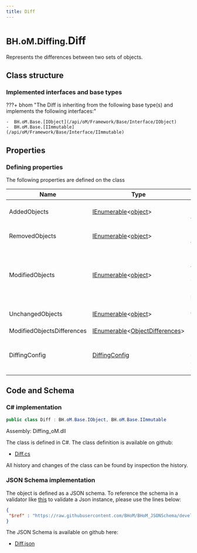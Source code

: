 ```yaml
---
title: Diff
---
```


# <small>BH.oM.Diffing.</small>**Diff**

Represents the differences between two sets of objects.

## Class structure

### Implemented interfaces and base types

???+ bhom "The Diff is inheriting from the following base type(s) and implements the following interfaces:"

    -  BH.oM.Base.[IObject](/api/oM/Framework/Base/Interface/IObject)
    -  BH.oM.Base.[IImmutable](/api/oM/Framework/Base/Interface/IImmutable)


## Properties



### Defining properties

The following properties are defined on the class

| Name             | Type             | Description      | Quantity         |
|------------------|------------------|------------------|------------------|
| AddedObjects | [IEnumerable](https://learn.microsoft.com/en-us/dotnet/api/System.Collections.Generic.IEnumerable-1?view=netstandard-2.0)&lt;[object](https://learn.microsoft.com/en-us/dotnet/api/System.Object?view=netstandard-2.0)&gt; | Objects present in the second set that are not present in the first set. | - |
| RemovedObjects | [IEnumerable](https://learn.microsoft.com/en-us/dotnet/api/System.Collections.Generic.IEnumerable-1?view=netstandard-2.0)&lt;[object](https://learn.microsoft.com/en-us/dotnet/api/System.Object?view=netstandard-2.0)&gt; | Objects not present in the second set that were present in the first set. | - |
| ModifiedObjects | [IEnumerable](https://learn.microsoft.com/en-us/dotnet/api/System.Collections.Generic.IEnumerable-1?view=netstandard-2.0)&lt;[object](https://learn.microsoft.com/en-us/dotnet/api/System.Object?view=netstandard-2.0)&gt; | Objects that are recognised as present both in the first set and the second set, but that have some property that is different.<br>The rules that were used to recognise modification are in the `DiffingConfig.ComparisonConfig`. | - |
| UnchangedObjects | [IEnumerable](https://learn.microsoft.com/en-us/dotnet/api/System.Collections.Generic.IEnumerable-1?view=netstandard-2.0)&lt;[object](https://learn.microsoft.com/en-us/dotnet/api/System.Object?view=netstandard-2.0)&gt; | Objects that are recognised as the same in the first and second set. | - |
| ModifiedObjectsDifferences | [IEnumerable](https://learn.microsoft.com/en-us/dotnet/api/System.Collections.Generic.IEnumerable-1?view=netstandard-2.0)&lt;[ObjectDifferences](/api/oM/Framework/Diffing/ObjectDifferences)&gt; | - | - |
| DiffingConfig | [DiffingConfig](/api/oM/Framework/Diffing/DiffingConfig) | Default diffing settings for this Stream. Hashes of objects contained in this stream will be computed based on these configs. | - |


## Code and Schema

### C# implementation

``` C# title="C#"
public class Diff : BH.oM.Base.IObject, BH.oM.Base.IImmutable
```

Assembly: Diffing_oM.dll

The class is defined in C#. The class definition is available on github:

- [Diff.cs](https://github.com/BHoM/BHoM/blob/develop/Diffing_oM/Diff.cs)

All history and changes of the class can be found by inspection the history.
### JSON Schema implementation

The object is defined as a JSON schema. To reference the schema in a validator like [this](https://www.jsonschemavalidator.net/) to validate a Json instance, please use the lines below:

``` json title="JSON Schema"
{
 "$ref" : "https://raw.githubusercontent.com/BHoM/BHoM_JSONSchema/develop/Diffing_oM/Diff.json"
}
```

The JSON Schema is available on github here:

- [Diff.json](https://github.com/BHoM/BHoM_JSONSchema/blob/develop/Diffing_oM/Diff.json)
